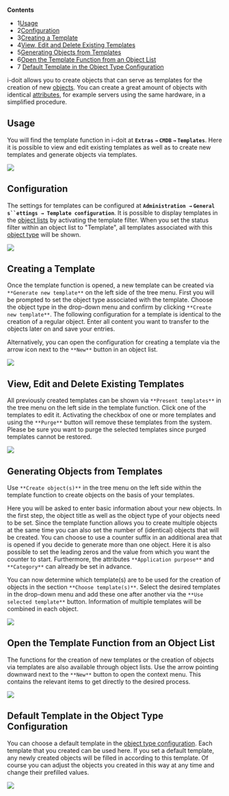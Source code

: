 **Contents**

*   1[Usage](#Templates-Usage)
*   2[Configuration](#Templates-Configuration)
*   3[Creating a Template](#Templates-CreatingaTemplate)
*   4[View, Edit and Delete Existing Templates](#Templates-View,EditandDeleteExistingTemplates)
*   5[Generating Objects from Templates](#Templates-GeneratingObjectsfromTemplates)
*   6[Open the Template Function from an Object List](#Templates-OpentheTemplateFunctionfromanObjectList)
*   7 [Default Template in the Object Type Configuration](#Templates-DefaultTemplateintheObjectTypeConfiguration)

i-doit allows you to create objects that can serve as templates for the creation of new [objects](/display/en/Glossary). You can create a great amount of objects with identical [attributes](/display/en/Glossary), for example servers using the same hardware, in a simplified procedure.

Usage
-----

You will find the template function in i-doit at **`Extras` `→` `CMDB` `→` `Templates`**. Here it is possible to view and edit existing templates as well as to create new templates and generate objects via templates.

![](/download/attachments/37355701/image2021-10-4_8-35-42.png?version=1&modificationDate=1633329342743&api=v2&effects=drop-shadow)

Configuration
-------------

The settings for templates can be configured at **`Administration →` `General` `s``ettings → Template configuration`**. It is possible to display templates in the [object lists](/display/en/Object+List) by activating the template filter. When you set the status filter within an object list to "Template", all templates associated with this [object type](../../basics/structure-of-the-it-documentation.md) will be shown.

![](/download/attachments/37355701/image2021-10-4_8-40-19.png?version=1&modificationDate=1633329619644&api=v2&effects=drop-shadow)

Creating a Template
-------------------

Once the template function is opened, a new template can be created via `**Generate new template**` on the left side of the tree menu. First you will be prompted to set the object type associated with the template. Choose the object type in the drop-down menu and confirm by clicking `**Create new template**`. The following configuration for a template is identical to the creation of a regular object. Enter all content you want to transfer to the objects later on and save your entries.

Alternatively, you can open the configuration for creating a template via the arrow icon next to the `**New**` button in an object list.

![](/download/attachments/37355701/image2021-10-4_8-41-58.png?version=1&modificationDate=1633329719374&api=v2&effects=drop-shadow)

View, Edit and Delete Existing Templates
----------------------------------------

All previously created templates can be shown via `**Present templates**` in the tree menu on the left side in the template function. Click one of the templates to edit it. Activating the checkbox of one or more templates and using the `**Purge**` button will remove these templates from the system. Please be sure you want to purge the selected templates since purged templates cannot be restored.

![](/download/attachments/37355701/image2021-10-4_8-43-34.png?version=1&modificationDate=1633329815090&api=v2&effects=drop-shadow)

Generating Objects from Templates
---------------------------------

Use `**Create object(s)**` in the tree menu on the left side within the template function to create objects on the basis of your templates.

Here you will be asked to enter basic information about your new objects. In the first step, the object title as well as the object type of your objects need to be set. Since the template function allows you to create multiple objects at the same time you can also set the number of (identical) objects that will be created. You can choose to use a counter suffix in an additional area that is opened if you decide to generate more than one object. Here it is also possible to set the leading zeros and the value from which you want the counter to start. Furthermore, the attributes `**Application purpose**` and `**Category**` can already be set in advance.

You can now determine which template(s) are to be used for the creation of objects in the section `**Choose template(s)**`. Select the desired templates in the drop-down menu and add these one after another via the `**Use selected template**` button. Information of multiple templates will be combined in each object.

![](/download/attachments/37355701/image2021-10-4_8-46-14.png?version=1&modificationDate=1633329974557&api=v2&effects=drop-shadow)

Open the Template Function from an Object List
----------------------------------------------

The functions for the creation of new templates or the creation of objects via templates are also available through object lists. Use the arrow pointing downward next to the `**New**` button to open the context menu. This contains the relevant items to get directly to the desired process.

![](/download/attachments/37355701/image2021-10-4_8-34-11.png?version=1&modificationDate=1633329252174&api=v2&effects=drop-shadow)

Default Template in the Object Type Configuration
-------------------------------------------------

You can choose a default template in the [object type configuration](/display/en/Custom+Object+Types). Each template that you created can be used here. If you set a default template, any newly created objects will be filled in according to this template. Of course you can adjust the objects you created in this way at any time and change their prefilled values.

![](/download/attachments/37355701/image2021-10-4_8-47-30.png?version=1&modificationDate=1633330051356&api=v2&effects=drop-shadow)